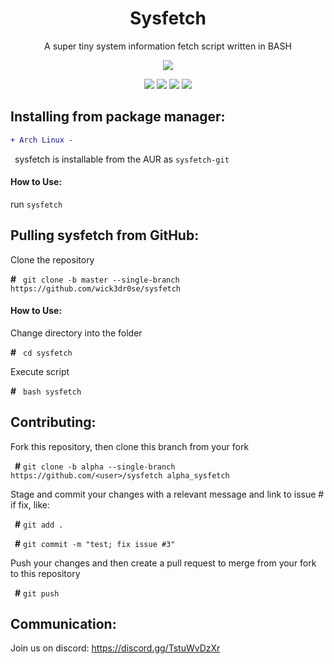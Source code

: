 <div align="center">
<h1>Sysfetch</h1>
<p>A super tiny system information fetch script written in BASH</p>
<img src="https://github.com/wick3dr0se/sysfetch/blob/master/screen.png"></img>

<img src="https://img.shields.io/badge/Shell_Script-121011?style=for-the-badge&logo=gnu-bash&logoColor=white"></img>
<img src="https://img.shields.io/badge/Made%20with-Bash-1f425f.svg"></img>
<img src=https://img.shields.io/badge/Maintained%3F-yes-green.svg></img>
<img src="https://badge-size.herokuapp.com/wick3dr0se/sysfetch/master/sysfetch"></img>
</div>

## Installing from package manager:
```diff
+ Arch Linux -
```
&ensp;sysfetch is installable from the AUR as `sysfetch-git`

#### How to Use:
run `sysfetch`

## Pulling sysfetch from GitHub:
Clone the repository

**#**&ensp; `git clone -b master --single-branch https://github.com/wick3dr0se/sysfetch`

#### How to Use:
Change directory into the folder

**#**&ensp; `cd sysfetch`

Execute script

**#**&ensp; `bash sysfetch`

## Contributing:
Fork this repository, then clone this branch from your fork

&ensp;**#** `git clone -b alpha --single-branch https://github.com/<user>/sysfetch alpha_sysfetch`

Stage and commit your changes with a relevant message and link to issue # if fix, like:

&ensp;**#** `git add .`

&ensp;**#** `git commit -m "test; fix issue #3"`

Push your changes and then create a pull request to merge from your fork to this repository

&ensp;**#** `git push`

## Communication:
Join us on discord: https://discord.gg/TstuWvDzXr
